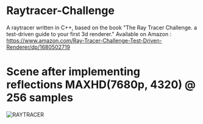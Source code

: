 # Raytracer-Challenge
 
A raytracer written in C++, based on the book "The Ray Tracer Challenge. a test-driven guide to your first 3d renderer."
Available on Amazon : https://www.amazon.com/Ray-Tracer-Challenge-Test-Driven-Renderer/dp/1680502719

# Scene after implementing reflections MAXHD(7680p, 4320) @ 256 samples
![RAYTRACER](https://github.com/Bird-of-Hermes/Raytracer/assets/119917246/5bb85578-4620-4322-a456-0e519a2361b7)
